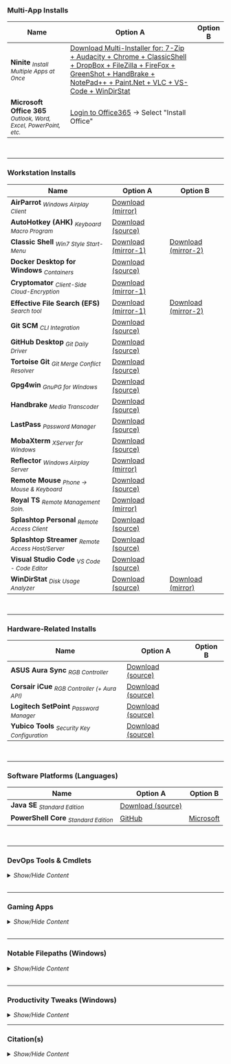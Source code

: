 <!-- ------------------------------------------------------------ ---

This file (on GitHub):

	https://github.com/mcavallo-git/Coding/tree/master/windows#workstation-installs

--- ------------------------------------------------------------- -->

<h3 id="multi-app-installs">Multi-App Installs</h3>

Name | Option A | Option B
--- | --- | ---
**Ninite** <sub>*Install Multiple Apps at Once*</sub> | [Download Multi-Installer for: 7-Zip + Audacity + Chrome + ClassicShell + DropBox + FileZilla + FireFox + GreenShot + HandBrake + NotePad++ + Paint.Net + VLC + VS-Code + WinDirStat](https://ninite.com/7zip-audacity-chrome-classicstart-dropbox-filezilla-firefox-greenshot-handbrake-notepadplusplus-paint.net-vlc-vscode-windirstat/) |
**Microsoft Office 365** <sub>*Outlook, Word, Excel, PowerPoint, etc.*</sub> | [Login to Office365](https://www.office.com/) → Select "Install Office" |

<br /><hr />


<!-- ------------------------------------------------------------ -->
<h3 id="workstation-installs">Workstation Installs</h3>

Name | Option A | Option B
--- | --- | ---
**AirParrot** <sub>*Windows Airplay Client*</sub> | [Download (mirror)](https://www.airsquirrels.com/airparrot/download/) |
**AutoHotkey (AHK)** <sub>*Keyboard Macro Program*</sub> | [Download (source)](https://www.autohotkey.com/download/ahk-install.exe) |
**Classic Shell** <sub>*Win7 Style Start-Menu*</sub> | [Download (mirror-1)](https://www.softpedia.com/get/Desktop-Enhancements/Shell-Replacements/Classic-Shell.shtml) | [Download (mirror-2)](https://www.fosshub.com/Classic-Shell.html)
**Docker Desktop for Windows** <sub>*Containers*</sub> | [Download (source)](https://download.docker.com/win/stable/Docker%20for%20Windows%20Installer.exe) |
**Cryptomator** <sub>*Client-Side Cloud-Encryption*</sub> | [Download (mirror-1)](https://cryptomator.org/downloads/#winDownload) |
**Effective File Search (EFS)** <sub>*Search tool*</sub> | [Download (mirror-1)](https://www.softpedia.com/get/System/File-Management/Effective-File-Search.shtml#download) | [Download (mirror-2)](https://effective-file-search.en.lo4d.com/download)
**Git SCM** <sub>*CLI Integration*</sub> | [Download (source)](https://git-scm.com/download/win) |
**GitHub Desktop** <sub>*Git Daily Driver*</sub> | [Download (source)](https://desktop.github.com) |
**Tortoise Git** <sub>*Git Merge Conflict Resolver*</sub> | [Download (source)](https://tortoisegit.org/download) |
**Gpg4win** <sub>*GnuPG for Windows*</sub> | [Download (source)](https://www.gpg4win.org/thanks-for-download.html) |
**Handbrake** <sub>*Media Transcoder*</sub> | [Download (source)](https://handbrake.fr/) |
**LastPass** <sub>*Password Manager*</sub> | [Download (source)](https://lastpass.com/download) |
**MobaXterm** <sub>*XServer for Windows*</sub> | [Download (source)](https://mobaxterm.mobatek.net/download-home-edition.html) |
**Reflector** <sub>*Windows Airplay Server*</sub> | [Download (mirror)](https://www.airsquirrels.com/reflector) |
**Remote Mouse** <sub>*Phone &rarr; Mouse & Keyboard*</sub> | [Download (source)](https://www.remotemouse.net/downloads/RemoteMouse.exe) |
**Royal TS** <sub>*Remote Management Soln.*</sub> | [Download (mirror)](https://www.royalapps.com/ts/win/download) |
**Splashtop Personal** <sub>*Remote Access Client*</sub> | [Download (source)](https://www.splashtop.com/downloadstart?product=stp&platform=windows-client) |
**Splashtop Streamer** <sub>*Remote Access Host/Server*</sub> | [Download (source)](https://www.splashtop.com/downloadstart?platform=windows) |
**Visual Studio Code** <sub>*VS Code - Code Editor*</sub> | [Download (source)](https://code.visualstudio.com/download) |
**WinDirStat** <sub>*Disk Usage Analyzer*</sub> | [Download (source)](https://windirstat.net/download.html) | [Download (mirror)](https://www.fosshub.com/WinDirStat.html) |

<br /><hr />


<!-- ------------------------------------------------------------ -->
<h3 id="hardware-installs">Hardware-Related Installs</h3>

Name | Option A | Option B
--- | --- | ---
**ASUS Aura Sync** <sub>*RGB Controller*</sub> | [Download (source)](https://www.asus.com/campaign/aura/us/download.html) |
**Corsair iCue** <sub>*RGB Controller (+ Aura API)*</sub> | [Download (source)](https://www.corsair.com/us/en/downloads) |
**Logitech SetPoint** <sub>*Password Manager*</sub> | [Download (source)](http://support.logitech.com/software/setpoint) |
**Yubico Tools** <sub>*Security Key Configuration*</sub> | [Download (source)](https://www.yubico.com/products/services-software/download/) |
<br /><hr />


<!-- ------------------------------------------------------------ -->
<h3 id="software-platform">Software Platforms (Languages)</h3>

Name | Option A | Option B
--- | --- | ---
**Java SE** <sub>*Standard Edition*</sub> | [Download (source)](https://www.oracle.com/technetwork/java/javase/downloads/index.html) |
**PowerShell Core** <sub>*Standard Edition*</sub> | [GitHub](https://github.com/PowerShell/PowerShell#get-powershell) | [Microsoft](https://docs.microsoft.com/en-us/powershell/scripting/install/installing-powershell-core-on-linux) |

<br /><hr />


<!-- ------------------------------------------------------------ -->
<h3>DevOps Tools & Cmdlets</h3>
<details><summary><i>Show/Hide Content</i></summary>
<p>

<h2>Cloud Management Cmdlets</h2>

Name | Option A | Option B | Docs
--- | --- | --- | ---
**AWS CLI (PowerShell)** | [Source](https://aws.amazon.com/powershell) | [Gallery](https://www.powershellgallery.com/packages/AWSPowerShell) | [Docs](https://docs.aws.amazon.com/powershell/latest/reference/Index.html)
**Azure CLI (PowerShell)** | [Source](https://aka.ms/installazurecliwindows) | [Gallery](https://www.powershellgallery.com/packages/az) | [Docs](https://docs.microsoft.com/en-us/cli/azure/reference-index)

</p>
</details>
<br /><hr />


<!-- ------------------------------------------------------------ -->
<h3>Gaming Apps</h3>
<details><summary><i>Show/Hide Content</i></summary>
<p>

Name | Option A | Option B | Docs
--- | --- | --- | ---
**Discord** <sub>VoIP & Digital Distribution</sub> | [Source](https://discordapp.com/download) |
**Twitch App** <sub>Live-Streaming & Mod Management</sub> | [Source](https://twitch.tv/downloads) |


</p>
</details>
<br /><hr />


<!-- ------------------------------------------------------------ -->
<h3>Notable Filepaths (Windows)</h3>
<details><summary><i>Show/Hide Content</i></summary>
<p>

Purpose | Filepath
--- | ---
**Pinned Items** <sub>*Win10 Taskbar (Stock)*</sub> | ```%APPDATA%\Microsoft\Internet Explorer\Quick Launch\User Pinned\TaskBar```
**Pinned Items** <sub>*Classic Shell (App)*</sub> | ```%USERPROFILE%\AppData\Roaming\ClassicShell\Pinned```
**Startup Items** <sub>*Win10 (Current User)*</sub> | ```%APPDATA%\Microsoft\Windows\Start Menu\Programs\Startup```
**Startup Items** <sub>*Win10 (All Users)*</sub> | ```%PROGRAMDATA%\Microsoft\Windows\Start Menu\Programs\StartUp```

</p>
</details>
<br /><hr />

<!-- ------------------------------------------------------------ -->

<h3>Productivity Tweaks (Windows)</h3>
<details><summary><i>Show/Hide Content</i></summary>
<p>

### Taskbar (Bottom Bar)
##### Unpin Edge, Unpin MS-Store, Hide Cortana, Hide People, Hide Ink, Hide Task-View Button

***
### Notifications (Bottom Right)
##### Right Click &rarr; Don't show number of new notifications

***
### Put Recycle-Bin on Start-Menu, Remove from Desktop
##### Drag & drop the Recycle Bin from the Desktop into the Start Menu -> Right-click & rename the new shortcut from "Recycle Bin - Shortcut" to "Recycle Bin"
##### Start Menu -> type "desktop icon" -> Select "Themes and Related Settings" -> On the right, select "desktop icon settings" -> uncheck "Recycle Bin" -> Hit "Ok"

***
### Show Hidden Files/Folders, Show File Extensions
##### Start Menu -> type "hidd" -> select "Show hidden files and folders"
###### Enable "Show hidden files and folders
###### Disable "Hide empty drives"
###### Disable "Hide extensions for known file types"
###### Enable "Show libraries" (bottom)
##### Select tab "General" (top)
###### Disable "Show recently used files in Quick Access" (bottom)
###### Disable "Show frequently used folders in Quick Access" (bottom)

***
### Log-into Microsoft Account (personal) to perform ongoing syncs of settings (unless you have a GPO from Office365 Work/School account locking it down)
##### Start Menu -> type "sync" -> select "Sync your settings" -> turn on "Sync settings"

***
### Turn off Notifications
##### Start Menu -> type "notif" -> select "Notifications & action settings" -> disable everything on the first page

***
### Change Power Settings
##### Start Menu -> type "power" -> select "Power & sleep"
##### set "Screen" to turn off after 30 min/30 min
##### set "Sleep" on battery to 1 hour / Never for plugged-in
##### click "additional power settings" (right side) -> "change plan settings" -> "change advanced power settings"
###### "Hard disk" -> "Turn off hard disk after" to 0/0 (Never/Never)
###### "Sleep" -> "Hibernate after" -> 0/0 (Never/Never)
###### "Graphics" -> "Plugged in" -> "Maximum Performance"
###### "Power buttons and lid" -> "lid close action" -> "do nothing" -> power/sleep button -> "sleep"
###### "Processor power management" -> "Maximum processor state" -> 99% / 99% (note: intentionally disabling hyperthreading)
###### select "Ok" 

***
### Remove Recent Items
##### Start Menu -> type "recent" -> select "Show recently opened items in Jump Lists on Start or on the taskbar" -> disable everything on the first page

***
### Enable ClearType
##### Start Menu -> type "clear" -> select "Adjust ClearType text" -> Enable ClearType and click next through all the screens until complete

</p>
</details>

<!-- ------------------------------------------------------------ -->

***
<h3>Citation(s)</h3>
<details><summary><i>Show/Hide Content</i></summary>
<p>

* ###### reddit.com  |  "What application do you always install on your computer and recommend to everyone?"  |  https://www.reddit.com/r/AskReddit/comments/4g5sl1/what_application_do_you_always_install_on_your/

* ###### reddit.com  |  "[List] Essential Software for your Windows PC"  |  https://www.reddit.com/r/software/comments/8tx8w7/list_essential_software_for_your_windows_pc/

</p>
</details>

<!-- ------------------------------------------------------------ -->
